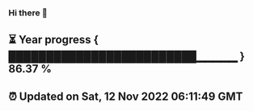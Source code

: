 ### Hi there 👋
⏳ Year progress { █████████████████████████▁▁▁▁▁ } 86.37 %
---
⏰ Updated on Sat, 12 Nov 2022 06:11:49 GMT
---
